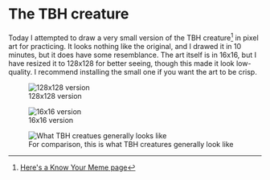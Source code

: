 # The TBH creature

Today I attempted to draw a very small version of the TBH creature[^1] in pixel art for practicing. It looks nothing like the original, and I drawed it in 10 minutes, but it does have some resemblance. The art itself is in 16x16, but I have resized it to 128x128 for better seeing, though this made it look low-quality. I recommend installing the small one if you want the art to be crisp.

<figure>
    <img src='https://files.catbox.moe/8d9j7q.png' alt='128x128 version' />
    <figcaption>128x128 version</figcaption>
</figure>

<figure>
    <img src='https://files.catbox.moe/nly3z7.png' alt='16x16 version' />
    <figcaption>16x16 version</figcaption>
</figure>

<figure>
    <img src='https://i.kym-cdn.com/photos/images/masonry/002/355/125/c1a.pnj' alt='What TBH creatues generally looks like' />
    <figcaption>For comparison, this is what TBH creatures generally look like</figcaption>
</figure>

[^1]: [Here's a Know Your Meme page](https://knowyourmeme.com/memes/tbh-autism-creature/photos#:~:text=Tbh%20or%20Tbh%20Creature%20or%20Autism%20Creature%20refers,in%20early%202022%2C%20inspiring%20fan%20art%20and%20memes.)